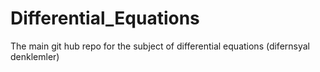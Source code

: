 # Differential_Equations
The main git hub repo for the subject of differential equations (difernsyal denklemler)
